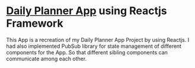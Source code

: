 # [Daily Planner App](https://eleen-228.github.io/Daily_Planner_App_ReactVersion) using Reactjs Framework

This App is a recreation of my Daily Planner App Project by using Reactjs.
I had also implemented PubSub library for state management of different components for the App. So that different sibling components can communicate among each other.
